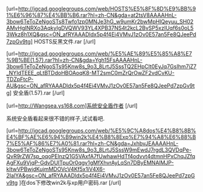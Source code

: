 [url=http://jgcad.googlegroups.com/web/HOSTS%E5%8F%8D%E9%BB%91%E6%96%87%E4%BB%B6.rar?hl=zh-CN&gda=at2tsV8AAAAHnL-3bow6TeToZeNgoSTs8Twfo1zp0MNJe3hG_w9umKr2bwMpHIQeyuu_SH02AMvHgINRXo3AqkyIgDVQWV93YL4XPB37NS4t2kcL2BvSP5xzIUqf6s0oL53Wkz8h1XQ&gsc=ON_afRYAAADldx5p4f4Ei4VMvJ1zOv0E57an5Fe8QJeePd7zpGv9tg] HOSTS反黑文件.rar  [/url]

[url=http://jgcad.googlegroups.com/web/%E5%AE%89%E5%85%A8%E7%9B%BE(1.57).rar?hl=zh-CN&gda=Ygh15FsAAAAHnL-3bow6TeToZeNgoSTs95Knw8s_9o3_8LrtJ5SssTQ2EHpClt0EyJq7GsIhm7jZ7_NYIdTEEE_qLtBTDdoHBOAoqK8-MT2smC0mZrQrOwZF2vdCvKU-TDZpFtcP-AU&gsc=ON_afRYAAADldx5p4f4Ei4VMvJ1zOv0E57an5Fe8QJeePd7zpGv9tg] 安全盾(1.57).rar  [/url]

 
 [url=http://Wangsea.ys168.com]系统安全盾作者 [/url]
 系统安全盾看起来很不错的样子,试试看吧.
 

[url=http://jgcad.googlegroups.com/web/%E5%9C%A8dos%E4%B8%8B%E4%BF%AE%E6%94%B9win2k%E4%B8%8Exp%E7%94%A8%E6%88%B7%E5%AF%86%E7%A0%81.rar?hl=zh-CN&gda=JxhbvJEAAAAHnL-3bow6TeToZeNgoSTs95Knw8s_9o3_8LrtJ5SssW9mEwdJ7rgdL3QVDqPe-QvR9rZW7sp_oqoPElnzQ1G5VAxfA7fUwhawHdTf4odvvt4dtmnHPxChqJZfqAgFXu9VjqP-GdvDUITpuOr0qgv1gMfXhvrAyLqSn7DByEMNAlMJP-kItwVPBwjdKujmMDOVcV4Kf5x1iV4X6-2IalYA&gsc=ON_afRYAAADldx5p4f4Ei4VMvJ1zOv0E57an5Fe8QJeePd7zpGv9tg ]在dos下修改win2k与xp用户密码.rar  [/url]